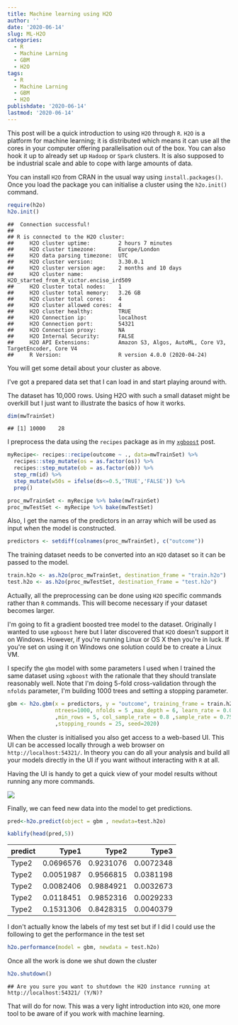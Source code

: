 ```yaml
---
title: Machine learning using H2O
author: ''
date: '2020-06-14'
slug: ML-H2O
categories:
  - R
  - Machine Larning
  - GBM
  - H2O
tags:
  - R
  - Machine Larning
  - GBM
  - H2O
publishdate: '2020-06-14'
lastmod: '2020-06-14'
---
```






This post will be a quick introduction to using `H2O` through `R`. `H2O` is a platform for machine learning; it is distributed which means it can use all the cores in your computer offering parallelisation out of the box. You can also hook it up to already set up `Hadoop` or `Spark` clusters. It is also supposed to be industrial scale and able to cope with large amounts of data. 

You can install `H2O` from CRAN in the usual way using `install.packages()`. Once you load the package you can initialise a cluster using the `h2o.init()` command. 


```r
require(h2o)
h2o.init()
```

```
##  Connection successful!
## 
## R is connected to the H2O cluster: 
##     H2O cluster uptime:         2 hours 7 minutes 
##     H2O cluster timezone:       Europe/London 
##     H2O data parsing timezone:  UTC 
##     H2O cluster version:        3.30.0.1 
##     H2O cluster version age:    2 months and 10 days  
##     H2O cluster name:           H2O_started_from_R_victor.enciso_ird509 
##     H2O cluster total nodes:    1 
##     H2O cluster total memory:   3.26 GB 
##     H2O cluster total cores:    4 
##     H2O cluster allowed cores:  4 
##     H2O cluster healthy:        TRUE 
##     H2O Connection ip:          localhost 
##     H2O Connection port:        54321 
##     H2O Connection proxy:       NA 
##     H2O Internal Security:      FALSE 
##     H2O API Extensions:         Amazon S3, Algos, AutoML, Core V3, TargetEncoder, Core V4 
##     R Version:                  R version 4.0.0 (2020-04-24)
```

You will get some detail about your cluster as above. 

I've got a prepared data set that I can load in and start playing around with. 



The dataset has 10,000 rows. Using H2O with such a small dataset might be overkill but I just want to illustrate the basics of how it works.


```r
dim(mwTrainSet)
```

```
## [1] 10000    28
```

I preprocess the data using the `recipes` package as in my [`xgboost`](https://venciso.netlify.app/2020/05/tidymodels-xgboost/) post.


```r
myRecipe<- recipes::recipe(outcome ~ ., data=mwTrainSet) %>% 
  recipes::step_mutate(os = as.factor(os)) %>%
  recipes::step_mutate(ob = as.factor(ob)) %>%
  step_rm(id) %>%
  step_mutate(w50s = ifelse(ds<=0.5,'TRUE','FALSE')) %>%
  prep()
```





```r
proc_mwTrainSet <- myRecipe %>% bake(mwTrainSet)
proc_mwTestSet <- myRecipe %>% bake(mwTestSet)
```
 
Also, I get the names of the predictors in an array which will be used as input when the model is constructed.




```r
predictors <- setdiff(colnames(proc_mwTrainSet), c("outcome"))
```

The training dataset needs to be converted into an `H2O` dataset so it can be passed to the model.




```r
train.h2o <- as.h2o(proc_mwTrainSet, destination_frame = "train.h2o")
test.h2o <- as.h2o(proc_mwTestSet, destination_frame = "test.h2o")
```

Actually, all the preprocessing can be done using `H2O` specific commands rather than `R` commands. This will become necessary if your dataset becomes larger.

I'm going to fit a gradient boosted tree model to the dataset. Originally I wanted to use `xgboost` here but I later discovered that `H2O` doesn't support it on Windows. However, if you're running Linux or OS X then you're in luck. If you're set on using it on Windows one solution could be to create a Linux VM.

I specify the `gbm` model with some parameters I used when I trained the same dataset using `xgboost` with the rationale that they should translate reasonably well. Note that I'm doing 5-fold cross-validation through the `nfolds` parameter, I'm building 1000 trees and setting a stopping parameter.




```r
gbm <- h2o.gbm(x = predictors, y = "outcome", training_frame = train.h2o,
               ntrees=1000, nfolds = 5 ,max_depth = 6, learn_rate = 0.01
               ,min_rows = 5, col_sample_rate = 0.8 ,sample_rate = 0.75
               ,stopping_rounds = 25, seed=2020)
```

When the cluster is initialised you also get access to a web-based UI. This UI can be accessed locally through a web browser on `http://localhost:54321/`. In theory you can do all your analysis and build all your models directly in the UI if you want without interacting with `R` at all. 

Having the UI is handy to get a quick view of your model results without running any more commands. 

![](/post/2020-06-14-ml-h2o_files/flow_ui.gif)

Finally, we can feed new data into the model to get predictions.




```r
pred<-h2o.predict(object = gbm , newdata=test.h2o)
```


```r
kablify(head(pred,5))
```

<table class="table table-striped" style="margin-left: auto; margin-right: auto;">
 <thead>
  <tr>
   <th style="text-align:left;"> predict </th>
   <th style="text-align:right;"> Type1 </th>
   <th style="text-align:right;"> Type2 </th>
   <th style="text-align:right;"> Type3 </th>
  </tr>
 </thead>
<tbody>
  <tr>
   <td style="text-align:left;"> Type2 </td>
   <td style="text-align:right;"> 0.0696576 </td>
   <td style="text-align:right;"> 0.9231076 </td>
   <td style="text-align:right;"> 0.0072348 </td>
  </tr>
  <tr>
   <td style="text-align:left;"> Type2 </td>
   <td style="text-align:right;"> 0.0051987 </td>
   <td style="text-align:right;"> 0.9566815 </td>
   <td style="text-align:right;"> 0.0381198 </td>
  </tr>
  <tr>
   <td style="text-align:left;"> Type2 </td>
   <td style="text-align:right;"> 0.0082406 </td>
   <td style="text-align:right;"> 0.9884921 </td>
   <td style="text-align:right;"> 0.0032673 </td>
  </tr>
  <tr>
   <td style="text-align:left;"> Type2 </td>
   <td style="text-align:right;"> 0.0118451 </td>
   <td style="text-align:right;"> 0.9852316 </td>
   <td style="text-align:right;"> 0.0029233 </td>
  </tr>
  <tr>
   <td style="text-align:left;"> Type2 </td>
   <td style="text-align:right;"> 0.1531306 </td>
   <td style="text-align:right;"> 0.8428315 </td>
   <td style="text-align:right;"> 0.0040379 </td>
  </tr>
</tbody>
</table>

I don't actually know the labels of my test set but if I did I could use the following to get the performance in the test set


```r
h2o.performance(model = gbm, newdata = test.h2o)
```

Once all the work is done we shut down the cluster

```r
h2o.shutdown()
```

```
## Are you sure you want to shutdown the H2O instance running at http://localhost:54321/ (Y/N)?
```

That will do for now. This was a very light introduction into `H2O`, one more tool to be aware of if you work with machine learning. 




